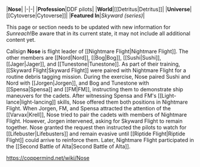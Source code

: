 |**Nose**|
|-|-|
|**Profession**|DDF pilots|
|**World**|[[Detritus\|Detritus]]|
|**Universe**|[[Cytoverse\|Cytoverse]]|
|**Featured In**|*Skyward (series)*|

This page or section needs to be updated with new information for *Sunreach*!Be aware that in its current state, it may not include all additional content yet.

Callsign **Nose** is flight leader of [[Nightmare Flight\|Nightmare Flight]]. The other members are [[Nord\|Nord]], [[Bog\|Bog]], [[Sushi\|Sushi]], [[Jager\|Jager]], and [[Tunestone\|Tunestone]].
As part of their training, [[Skyward Flight\|Skyward Flight]] were paired with Nightmare Flight for a routine debris tagging mission. During the exercise, Nose paired Sushi and Nord with [[Jorgen\|Jorgen]], and Bog and Tunestone with [[Spensa\|Spensa]] and [[FM\|FM]], instructing them to demonstrate ship maneuvers for the cadets. After witnessing Spensa and FM's [[Light-lance\|light-lancing]] skills, Nose offered them both positions in Nightmare Flight. When Jorgen, FM, and Spensa attracted the attention of the [[Varvax\|Krell]], Nose tried to pair the cadets with members of Nightmare Flight. However, Jorgen intervened, asking for Skyward Flight to remain together. Nose granted the request then instructed the pilots to watch for [[Lifebuster\|Lifebusters]] and remain evasive until [[Riptide Flight\|Riptide Flight]] could arrive to reinforce them.
Later, Nightmare Flight participated in the [[Second Battle of Alta\|Second Battle of Alta]].



https://coppermind.net/wiki/Nose